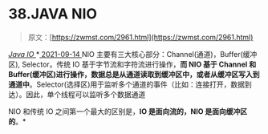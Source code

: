 <!--yml
category: 未分类
date: 0001-01-01 00:00:00
--->

# 38.JAVA NIO

> 原文：[https://zwmst.com/2961.html](https://zwmst.com/2961.html)

   [ *Java IO* ](https://zwmst.com/java-io)*[ <time datetime="2021-09-14T22:28:55+08:00"> 2021-09-14 </time> ](https://zwmst.com/2961.html)  NIO 主要有三大核心部分：Channel(通道)，Buffer(缓冲区), Selector。传统 IO 基于字节流和字符流进行操作，**而 NIO 基于 Channel 和 Buffer(缓冲区)进行操作，数据总是从通道读取到缓冲区中，或者从缓冲区写入到通道中**。Selector(选择区)用于监听多个通道的事件（比如：连接打开，数据到达）。因此，单个线程可以监听多个数据通道

NIO 和传统 IO 之间第一个最大的区别是，**IO 是面向流的，NIO 是面向缓冲区的**。*